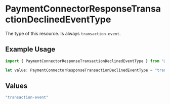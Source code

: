 # PaymentConnectorResponseTransactionDeclinedEventType

The type of this resource. Is always `transaction-event`.

## Example Usage

```typescript
import { PaymentConnectorResponseTransactionDeclinedEventType } from "@gr4vy/sdk/models/components";

let value: PaymentConnectorResponseTransactionDeclinedEventType = "transaction-event";
```

## Values

```typescript
"transaction-event"
```